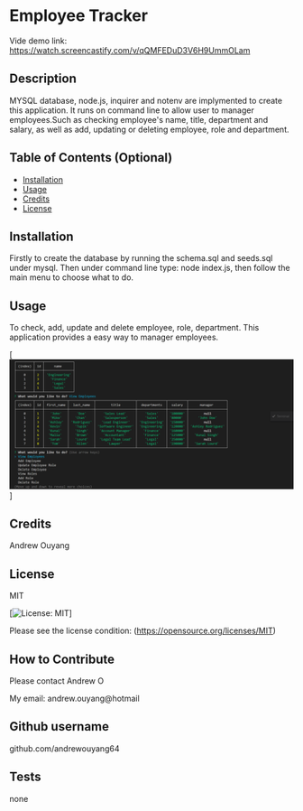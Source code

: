
# Employee Tracker

Vide demo link: https://watch.screencastify.com/v/qQMFEDuD3V6H9UmmOLam

## Description
MYSQL database, node.js, inquirer and notenv are implymented to create this application. It runs on command line to allow user to manager employees.Such as checking employee's name, title, department and salary, as well as add, updating or deleting employee, role and department.

## Table of Contents (Optional)

- [Installation](#installation)
- [Usage](#usage)
- [Credits](#credits)
- [License](#license)


## Installation
Firstly to create the database by running the schema.sql and seeds.sql under mysql. Then under command line type: node index.js, then follow the main menu to choose what to do.

## Usage
To check, add, update and delete employee, role, department. This application provides a easy way to manager employees.

[![Screenshot](assets/employee-manager-system-screenshot.png)]

## Credits
Andrew Ouyang

## License
MIT

[![License: MIT](https://img.shields.io/badge/License-MIT-yellow.svg)]

Please see the license condition: 
(https://opensource.org/licenses/MIT)

## How to Contribute
Please contact Andrew O

My email: 
andrew.ouyang@hotmail

## Github username
github.com/andrewouyang64

## Tests
none
